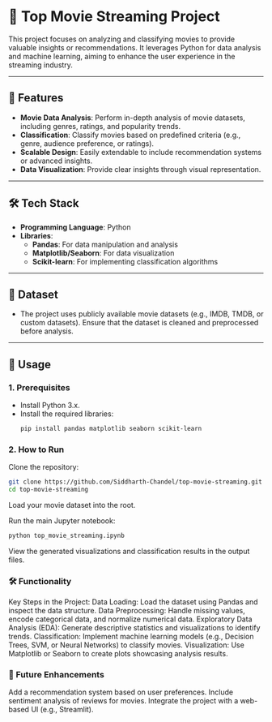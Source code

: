 # 🎥 Top Movie Streaming Project

This project focuses on analyzing and classifying movies to provide valuable insights or recommendations. It leverages Python for data analysis and machine learning, aiming to enhance the user experience in the streaming industry.

---

## 🌟 Features

- **Movie Data Analysis**: Perform in-depth analysis of movie datasets, including genres, ratings, and popularity trends.
- **Classification**: Classify movies based on predefined criteria (e.g., genre, audience preference, or ratings).
- **Scalable Design**: Easily extendable to include recommendation systems or advanced insights.
- **Data Visualization**: Provide clear insights through visual representation.

---

## 🛠 Tech Stack

- **Programming Language**: Python
- **Libraries**: 
  - **Pandas**: For data manipulation and analysis
  - **Matplotlib/Seaborn**: For data visualization
  - **Scikit-learn**: For implementing classification algorithms

---

## 📂 Dataset

- The project uses publicly available movie datasets (e.g., IMDB, TMDB, or custom datasets). Ensure that the dataset is cleaned and preprocessed before analysis.

---

## 🚀 Usage

### 1. Prerequisites
- Install Python 3.x.
- Install the required libraries:
  ```bash
  pip install pandas matplotlib seaborn scikit-learn

### 2. How to Run
Clone the repository:
```bash
git clone https://github.com/Siddharth-Chandel/top-movie-streaming.git
cd top-movie-streaming
```
Load your movie dataset into the root.

Run the main Jupyter notebook:

```bash
python top_movie_streaming.ipynb
```
View the generated visualizations and classification results in the output files.

### 🛠 Functionality
Key Steps in the Project:
Data Loading: Load the dataset using Pandas and inspect the data structure.
Data Preprocessing: Handle missing values, encode categorical data, and normalize numerical data.
Exploratory Data Analysis (EDA): Generate descriptive statistics and visualizations to identify trends.
Classification: Implement machine learning models (e.g., Decision Trees, SVM, or Neural Networks) to classify movies.
Visualization: Use Matplotlib or Seaborn to create plots showcasing analysis results.

### 📝 Future Enhancements
Add a recommendation system based on user preferences.
Include sentiment analysis of reviews for movies.
Integrate the project with a web-based UI (e.g., Streamlit).

